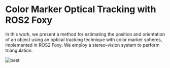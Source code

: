# Color Marker Optical Tracking with ROS2 Foxy

In this work, we present a method for estimating the position and orientation of an object using an optical tracking technique with color marker spheres, implemented in ROS2 Foxy. We employ a stereo-vision system to perform triangulation.

![best](https://github.com/user-attachments/assets/6eb1beb1-c813-4560-ab4e-1b28a50b32ab)
